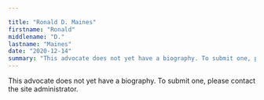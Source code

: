 ```yaml
---

title: "Ronald D. Maines"
firstname: "Ronald"
middlename: "D."
lastname: "Maines"
date: "2020-12-14"
summary: "This advocate does not yet have a biography. To submit one, please contact the site administrator."
---
```

This advocate does not yet have a biography. To submit one, please contact the site administrator.

